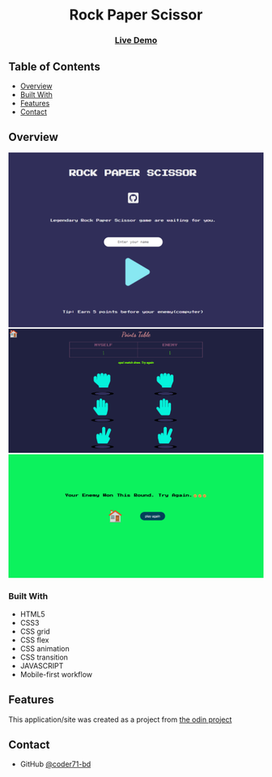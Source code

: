 <h1 align="center">Rock Paper Scissor</h1>

<div align="center">
  <h3>
  <!--add netlify link here-->
    <a href="https://rock-paper-scissor-2021.netlify.app/">
      Live Demo
    </a>
  </h3>
</div>

<!-- TABLE OF CONTENTS -->

## Table of Contents

- [Overview](#overview)
- [Built With](#built-with)
- [Features](#features)
- [Contact](#contact)

<!-- OVERVIEW -->

## Overview

![](./assets/frontpage.png)
![](./assets/gamepage.png)
![](./assets/backpage.png)

### Built With

- HTML5
- CSS3
- CSS grid
- CSS flex
- CSS animation
- CSS transition
- JAVASCRIPT
- Mobile-first workflow

## Features

This application/site was created as a project from [the odin project](https://www.theodinproject.com/)

## Contact

- GitHub [@coder71-bd](https://github.com/coder71-bd)
